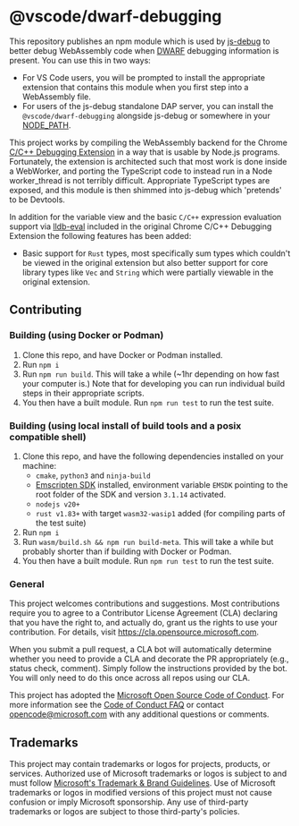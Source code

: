 # @vscode/dwarf-debugging

This repository publishes an npm module which is used by [js-debug](https://github.com/microsoft/vscode-js-debug) to better debug WebAssembly code when [DWARF](https://dwarfstd.org/) debugging information is present. You can use this in two ways:

- For VS Code users, you will be prompted to install the appropriate extension that contains this module when you first step into a WebAssembly file.
- For users of the js-debug standalone DAP server, you can install the `@vscode/dwarf-debugging` alongside js-debug or somewhere in your [NODE_PATH](https://nodejs.org/api/modules.html#loading-from-the-global-folders).

This project works by compiling the WebAssembly backend for the Chrome [C/C++ Debugging Extension](https://github.com/ChromeDevTools/devtools-frontend/tree/main/extensions/cxx_debugging) in a way that is usable by Node.js programs. Fortunately, the extension is architected such that most work is done inside a WebWorker, and porting the TypeScript code to instead run in a Node worker_thread is not terribly difficult. Appropriate TypeScript types are exposed, and this module is then shimmed into js-debug which 'pretends' to be Devtools.

In addition for the variable view and the basic `C/C++` expression evaluation support via [lldb-eval](https://github.com/google/lldb-eval) included in the original Chrome C/C++ Debugging Extension the following features has been added:

  - Basic support for `Rust` types, most specifically sum types which couldn't be viewed in the original extension but also better support for core library types like `Vec` and `String` which were partially viewable in the original extension.
 

## Contributing

### Building (using Docker or Podman)

1. Clone this repo, and have Docker or Podman installed.
2. Run `npm i`
3. Run `npm run build`. This will take a while (~1hr depending on how fast your computer is.) Note that for developing you can run individual build steps in their appropriate scripts.
4. You then have a built module. Run `npm run test` to run the test suite.

### Building (using local install of build tools and a posix compatible shell)

1. Clone this repo, and have the following dependencies installed on your machine:  
    - `cmake`, `python3` and `ninja-build`
    - [Emscripten SDK](https://github.com/emscripten-core/emsdk.git) installed, environment variable `EMSDK` pointing to the root folder of the SDK and version `3.1.14` activated.
    - `nodejs v20+`
    - `rust v1.83+` with target `wasm32-wasip1` added (for compiling parts of the test suite)
2. Run `npm i`
3. Run `wasm/build.sh && npm run build-meta`. This will take a while but probably shorter than if building with Docker or Podman.
4. You then have a built module. Run `npm run test` to run the test suite.


### General

This project welcomes contributions and suggestions. Most contributions require you to agree to a
Contributor License Agreement (CLA) declaring that you have the right to, and actually do, grant us
the rights to use your contribution. For details, visit https://cla.opensource.microsoft.com.

When you submit a pull request, a CLA bot will automatically determine whether you need to provide
a CLA and decorate the PR appropriately (e.g., status check, comment). Simply follow the instructions
provided by the bot. You will only need to do this once across all repos using our CLA.

This project has adopted the [Microsoft Open Source Code of Conduct](https://opensource.microsoft.com/codeofconduct/).
For more information see the [Code of Conduct FAQ](https://opensource.microsoft.com/codeofconduct/faq/) or
contact [opencode@microsoft.com](mailto:opencode@microsoft.com) with any additional questions or comments.

## Trademarks

This project may contain trademarks or logos for projects, products, or services. Authorized use of Microsoft
trademarks or logos is subject to and must follow
[Microsoft's Trademark & Brand Guidelines](https://www.microsoft.com/en-us/legal/intellectualproperty/trademarks/usage/general).
Use of Microsoft trademarks or logos in modified versions of this project must not cause confusion or imply Microsoft sponsorship.
Any use of third-party trademarks or logos are subject to those third-party's policies.
